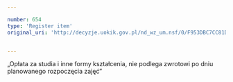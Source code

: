 ```yaml
---

number: 654
type: 'Register item'
original_uri: 'http://decyzje.uokik.gov.pl/nd_wz_um.nsf/0/F953DBC7CC81D2D9C12572DD0032963A?OpenDocument'


---
```


„Opłata za studia i inne formy kształcenia, nie podlega zwrotowi po dniu planowanego rozpoczęcia zajęć”

